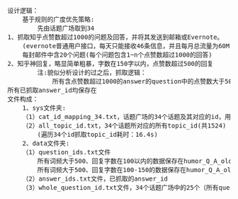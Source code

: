 <pre>
设计逻辑：
	基于规则的广度优先策略:
		先由话题广场取到34
1、抓取知乎点赞数超过1000的问题及回答，并将其发送到邮箱或Evernote。
	(evernote普通用户接口，每天只能接收46条信息，并且每月总流量为60M)，后改为向163邮箱发送
	每封邮件中含20个问题(每个问题包含1~n个点赞数超过1000的回答)
2、知乎神回复，略显简单粗暴，字数在150字以内，点赞数超过500的回复
		注:貌似分析设计的过之后，抓取逻辑：
			所有含点赞数超过1000的answer的question中的点赞数大于500的answer
所有已抓取answer_id均保存在
文件构成：
	1、sys文件夹:
	（1）cat_id_mapping_34.txt，话题广场的34个话题及其对应的id，用于抓取topic_id
	（2）all_topic_id.txt，34个话题所对应的所有topic_id(共1524)
		(遍历34个id抓取topic_id耗时：16.4s)
	2、data文件夹:
	（1）question_ids.txt文件
		所有词频大于500、回复字数在100以内的数据保存在humor_Q_A_old_version1.txt文件中
		所有词频大于500、回复字数在100-150的数据保存在humor_Q_A_old_version2.txt文件中
	（2）answer_ids.txt文件，已抓取的answer_id
	（3）whole_question_id.txt文件，34个话题广场中的25个（所有question的点赞数均大于1000）。
</pre>    

